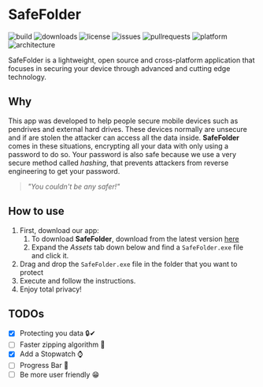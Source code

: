 # SafeFolder

![build](https://img.shields.io/github/workflow/status/Agentew04/SafeFolder/Build/main)
![downloads](https://img.shields.io/github/downloads/Agentew04/Safefolder/total)
![license](https://img.shields.io/github/license/Agentew04/SafeFolder)
![issues](https://img.shields.io/github/issues/Agentew04/SafeFolder)
![pullrequests](https://img.shields.io/github/issues-pr/Agentew04/SafeFolder)
![platform](https://img.shields.io/badge/Platform-Win%20%7C%20Linux%20%7C%20OSX-blue)
![architecture](https://img.shields.io/badge/Architecture-x64%20%7C%20x86%20%7C%20arm%20%7C%20arm64-orange)

SafeFolder is a lightweight, open source and cross-platform application that focuses in securing your device through advanced and cutting edge technology.

## Why

This app was developed to help people secure mobile devices such as pendrives and external hard drives. These devices normally are unsecure and if are stolen the attacker 
can access all the data inside. **SafeFolder** comes in these situations, encrypting all your data with only using a password to do so. Your password is also safe because
we use a very secure method called _hashing_, that prevents attackers from reverse engineering to get your password.

> _"You couldn't be any safer!"_

## How to use

1. First, download our app:
    1. To download **SafeFolder**, download from the latest version [here](https://github.com/Agentew04/SafeFolder/releases/latest)
    2. Expand the _Assets_ tab down below and find a `SafeFolder.exe` file and click it.
2. Drag and drop the `SafeFolder.exe` file in the folder that you want to protect
3. Execute and follow the instructions.
4. Enjoy total privacy!

## TODOs

- [x] Protecting you data 🔒✔
- [ ] Faster zipping algorithm 🏃
- [x] Add a Stopwatch ⌚
- [ ] Progress Bar 📶
- [ ] Be more user friendly 😁
